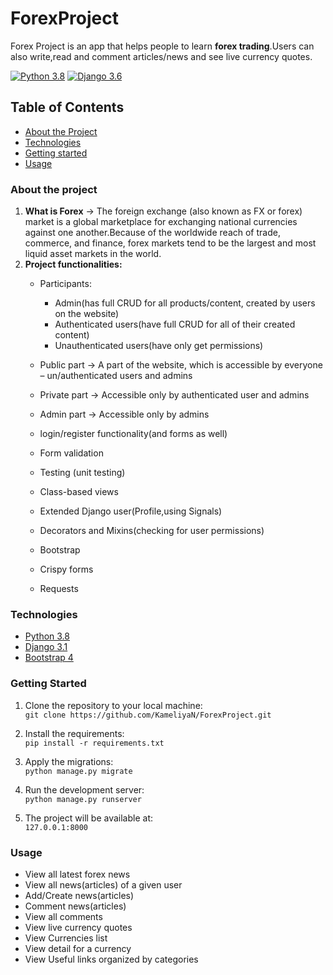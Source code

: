 # ForexProject
Forex Project is an app that helps people to learn **forex trading**.Users can also write,read and comment articles/news and see live currency quotes.

[![Python 3.8](https://img.shields.io/badge/python-3.8-green.svg)](https://www.python.org/)
[![Django 3.6](https://img.shields.io/badge/django-3.1-green.svg)](https://www.djangoproject.com/)

## Table of Contents
* [About the Project](#about-the-project)
* [Technologies](#technologies)
* [Getting started](#getting-started)
* [Usage](#usage)

### About the project
 1. **What is Forex** -> The foreign exchange (also known as FX or forex) market is a global marketplace for exchanging national currencies against one another.Because of the worldwide reach of trade, commerce, and finance, forex markets tend to be the largest and most liquid asset markets in the world.
 1. **Project functionalities:**
    * Participants: 
        * Admin(has full CRUD for all products/content, created by users on the website)
        * Authenticated users(have full CRUD for all of their created content)
        * Unauthenticated users(have only get permissions)
        
    * Public part -> A part of the website, which is accessible by everyone – un/authenticated users
and admins
    * Private part -> Accessible only by authenticated user and admins
    * Admin part -> Accessible only by admins
    * login/register functionality(and forms as well)
    * Form validation
    * Testing (unit testing)
    * Class-based views
    * Extended Django user(Profile,using Signals)
    * Decorators and Mixins(checking for user permissions)
    * Bootstrap
    * Crispy forms
    * Requests
    
### Technologies
* [Python 3.8](https://www.python.org/downloads/release/python-380/)
* [Django 3.1](https://www.djangoproject.com/)
* [Bootstrap 4](https://getbootstrap.com/)
### Getting Started
1. Clone the repository to your local machine:\
`git clone https://github.com/KameliyaN/ForexProject.git`

1. Install the requirements:\
`pip install -r requirements.txt`

1. Apply the migrations:\
`python manage.py migrate`
 
1. Run the development server:\
 `python manage.py runserver`

1. The project will be available at:\
 `127.0.0.1:8000`


### Usage

* View all latest forex news 
* View all news(articles) of a given user
* Add/Create news(articles)
* Comment news(articles)
* View all comments
* View live currency quotes
* View Currencies list
* View detail for a currency 
* View Useful links organized by categories
